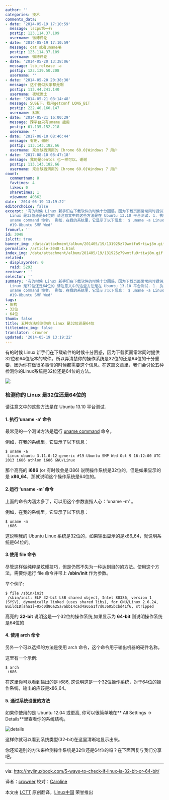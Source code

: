 ```yaml
---
author: ''
categories: 技术
comments_data:
- date: '2014-05-19 17:10:59'
  message: lscpu第一行
  postip: 123.114.37.109
  username: 微博评论
- date: '2014-05-19 17:10:59'
  message: cat 或者uname咯
  postip: 123.114.37.109
  username: 微博评论
- date: '2014-05-20 13:38:06'
  message: lsb_release -a
  postip: 123.139.50.208
  username: ''
- date: '2014-05-20 20:38:30'
  message: 这个貌似大家都是啊
  postip: 113.44.241.140
  username: 夜域诡士
- date: '2014-05-21 08:14:48'
  message: SUSE下，我用getconf LONG_BIT
  postip: 222.40.160.147
  username: 默默
- date: '2014-05-21 16:00:29'
  message: 跨平台只有uname 能用
  postip: 61.135.152.218
  username: ''
- date: '2017-08-10 08:46:44'
  message: 有用，谢谢
  postip: 113.143.182.66
  username: 来自陕西渭南的 Chrome 60.0|Windows 7 用户
- date: '2017-08-10 08:47:18'
  message: 我的是centos 也一样可以。谢谢
  postip: 113.143.182.66
  username: 来自陕西渭南的 Chrome 60.0|Windows 7 用户
count:
  commentnum: 8
  favtimes: 4
  likes: 0
  sharetimes: 1
  viewnum: 40362
date: '2014-05-19 13:19:22'
editorchoice: false
excerpt: '有的时候 Linux 新手们在下载软件的时候十分困惑，因为下载页面常常同时提供32位和64位版本的软件。所以弄清楚你的操作系统是32位的还是64位的十分重要，因为你在做很多事情的时候都需要这个信息。在这篇文章里，我们会讨论五种检测你的Linux系统是32位还是64位的方法。  检测你的
  Linux 是32位还是64位的 请注意文中的这些方法是在 Ubuntu 13.10 平台测试. 1. 执行uname -a 命令 最常见的一个测试方法是运行
  uname command 命令。 例如，在我的系统里，它显示了以下信息： $ uname -a Linux ubuntu 3.11.0-12-generic
  #19-Ubuntu SMP Wed'
fromurl: ''
id: 3048
islctt: true
banner_img: /data/attachment/album/201405/19/131925z79wmtfu9rtiwj8m.gif
permalink: /article-3048-1.html
index_img: /data/attachment/album/201405/19/131925z79wmtfu9rtiwj8m.gif.thumb.jpg
related:
- displayorder: 0
  raid: 5293
reviewer: ''
selector: ''
summary: '有的时候 Linux 新手们在下载软件的时候十分困惑，因为下载页面常常同时提供32位和64位版本的软件。所以弄清楚你的操作系统是32位的还是64位的十分重要，因为你在做很多事情的时候都需要这个信息。在这篇文章里，我们会讨论五种检测你的Linux系统是32位还是64位的方法。  检测你的
  Linux 是32位还是64位的 请注意文中的这些方法是在 Ubuntu 13.10 平台测试. 1. 执行uname -a 命令 最常见的一个测试方法是运行
  uname command 命令。 例如，在我的系统里，它显示了以下信息： $ uname -a Linux ubuntu 3.11.0-12-generic
  #19-Ubuntu SMP Wed'
tags:
- 架构
- 32位
- 64位
thumb: false
title: 五种方法检测你的 Linux 是32位还是64位
titleindex_img: false
translator: crowner
updated: '2014-05-19 13:19:22'
---
```


有的时候 Linux 新手们在下载软件的时候十分困惑，因为下载页面常常同时提供32位和64位版本的软件。所以弄清楚你的操作系统是32位的还是64位的十分重要，因为你在做很多事情的时候都需要这个信息。在这篇文章里，我们会讨论五种检测你的Linux系统是32位还是64位的方法。


![](/data/attachment/album/201405/19/131925z79wmtfu9rtiwj8m.gif)


### 检测你的 Linux 是32位还是64位的


请注意文中的这些方法是在 Ubuntu 13.10 平台测试.


#### 1. 执行‘uname -a’ 命令


最常见的一个测试方法是运行 [uname command](http://mylinuxbook.com/linux-uname-command/) 命令。


例如，在我的系统里，它显示了以下信息：



```
$ uname -a
 Linux ubuntu 3.11.0-12-generic #19-Ubuntu SMP Wed Oct 9 16:12:00 UTC 2013 i686 athlon i686 GNU/Linux

```

那个高亮的 **i686** (or 有时候会是i386) 说明操作系统是32位的，但是如果显示的是 **x86\_64**，那就说明这个操作系统是64位的。


#### 2.运行 ‘uname -m’ 命令


上面的命令内涵太多了，可以用这个参数直指人心：‘uname -m’ 。


例如，在我的系统里，它显示了以下信息：



```
$ uname -m
 i686

```

这说明我的 Ubuntu Linux 系统是32位的，如果输出显示的是x86\_64，就说明系统是64位的。


#### 3.使用 file 命令


尽管这样做纯粹是炫耀技巧，但是仍然不失为一种达到目的的方法。使用这个方法，需要你运行 file 命令并带上 **/sbin/init** 作为参数。


举个例子:



```
$ file /sbin/init
 /sbin/init: ELF 32-bit LSB shared object, Intel 80386, version 1 (SYSV), dynamically linked (uses shared libs), for GNU/Linux 2.6.24, BuildID[sha1]=0xc0d86a25a7abb14cad4a65a1f7d03605bcbd41f6, stripped

```

高亮的 **32-bit** 说明这是一个32位的操作系统,如果显示为 **64-bit** 则说明操作系统是64位的


#### 4. 使用 arch 命令


另外一个可以选择的方法是使用 arch 命令，这个命令用于输出机器的硬件名称。


这里有一个示例:



```
$ arch
 i686

```

在这里你可以看到输出的是 i686, 这说明这是一个32位操作系统，对于64位的操作系统，输出的应该是x86\_64。


#### 5. 通过系统设置的方法


如果你使用的是 Ubuntu 12.04 或更高, 你可以很简单地在\*\* All Settings -> Details\*\*里查看你的系统结构。


![details](/data/attachment/album/201405/19/131927ksygel50ojgdsosl.png)


这样你就可以看到系统类型(32-bit)在这里清晰地显示出来。


你还知道别的方法来检测操作系统是32位还是64位的吗？在下面回复与我们分享吧。




---


via: <http://mylinuxbook.com/5-ways-to-check-if-linux-is-32-bit-or-64-bit/>


译者：[crowner](https://github.com/crowner) 校对：[Caroline](https://github.com/carolinewuyan)


本文由 [LCTT](https://github.com/LCTT/TranslateProject) 原创翻译，[Linux中国](http://linux.cn/) 荣誉推出